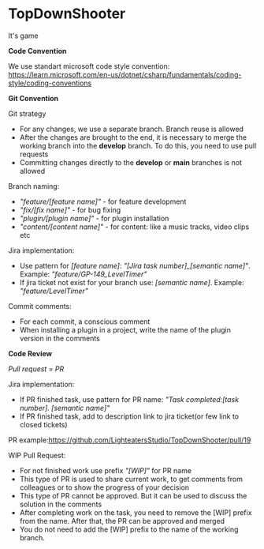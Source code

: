 # TopDownShooter
It's game


<b>Code Convention</b>

We use standart microsoft code style convention: https://learn.microsoft.com/en-us/dotnet/csharp/fundamentals/coding-style/coding-conventions



<b>Git Convention</b>

Git strategy
* For any changes, we use a separate branch. Branch reuse is allowed
* After the changes are brought to the end, it is necessary to merge the working branch into the <b>develop</b> branch. To do this, you need to use pull requests
* Committing changes directly to the <b>develop</b> or <b>main</b> branches is not allowed

Branch naming:
* <i>"feature/[feature name]"</i> - for feature development
* <i>"fix/[fix name]"</i> - for bug fixing
* <i>"plugin/[plugin name]"</i> - for plugin installation
* <i>"content/[content name]"</i> - for content: like a music tracks, video clips etc


Jira implementation:
* Use pattern for <i>[feature name]</i>: <i>"[Jira task number]_[semantic name]"</i>. Example: <i>"feature/GP-149_LevelTimer"</i>
* If jira ticket not exist for your branch use: <i>[semantic name]</i>. Example: <i>"feature/LevelTimer"</i>


Commit comments:
* For each commit, a conscious comment
* When installing a plugin in a project, write the name of the plugin version in the comments


<b>Code Review</b>

<i>Pull request = PR</i>

Jira implementation:
* If PR finished task, use pattern for PR name: <i>"Task completed:[task number]. [semantic name]"</i>
* If PR finished task, add to description link to jira ticket(or few link to closed tickets)

PR example:https://github.com/LighteatersStudio/TopDownShooter/pull/19

WIP Pull Request:
* For not finished work use prefix <i>"[WIP]"</i> for PR name
* This type of PR is used to share current work, to get comments from colleagues or to show the progress of your decision
* This type of PR cannot be approved. But it can be used to discuss the solution in the comments
* After completing work on the task, you need to remove the [WIP] prefix from the name. After that, the PR can be approved and merged
* You do not need to add the [WIP] prefix to the name of the working branch.
